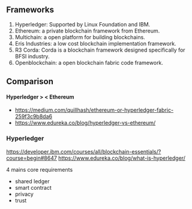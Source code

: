 

## Frameworks

1. Hyperledger: Supported by Linux Foundation and IBM.
2. Ethereum: a private blockchain framework from Ethereum.
3. Multichain: a open platform for building blockchains.
4. Eris Industries: a low cost blockchain implementation framework.
5. R3 Corda: Corda is a blockchain framework designed specifically for BFSI industry.
6. Openblockchain: a open blockchain fabric code framework.

## Comparison

####  Hyperledger > < Ethereum
- https://medium.com/quillhash/ethereum-or-hyperledger-fabric-259f3c9b8da6
- https://www.edureka.co/blog/hyperledger-vs-ethereum/

### Hyperledger

https://developer.ibm.com/courses/all/blockchain-essentials/?course=begin#8647
https://www.edureka.co/blog/what-is-hyperledger/

4 mains core requirements
- shared ledger
- smart contract
- privacy
- trust
